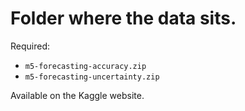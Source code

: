 # Folder where the data sits.
Required:

* `m5-forecasting-accuracy.zip`
* `m5-forecasting-uncertainty.zip`

Available on the Kaggle website.
